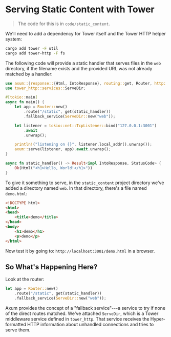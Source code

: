 # Serving Static Content with Tower

> The code for this is in `code/static_content`.

We'll need to add a dependency for Tower itself and the Tower HTTP helper system:

```bash
cargo add tower -F util
cargo add tower-http -F fs
```

The following code will provide a static handler that serves files in the `web` directory, if the filename exists and the provided URL was not already matched by a handler:

```rust
use axum::{response::{Html, IntoResponse}, routing::get, Router, http::StatusCode};
use tower_http::services::ServeDir;

#[tokio::main]
async fn main() {
    let app = Router::new()
        .route("/static", get(static_handler))
        .fallback_service(ServeDir::new("web"));

    let listener = tokio::net::TcpListener::bind("127.0.0.1:3001")
        .await
        .unwrap();

    println!("listening on {}", listener.local_addr().unwrap());
    axum::serve(listener, app).await.unwrap();
}

async fn static_handler() -> Result<impl IntoResponse, StatusCode> {
    Ok(Html("<h1>Hello, World!</h1>"))
}
```

To give it something to serve, in the `static_content` project directory we've added a directory named `web`. In that directory, there's a file named `demo.html`:

```html
<!DOCTYPE html>
<html>
<head>
    <title>demo</title>
</head>
<body>
    <h1>demo</h1>
    <p>demo</p>
</html>
```

Now test it by going to: `http://localhost:3001/demo.html` in a browser.

## So What's Happening Here?

Look at the router:

```rust
let app = Router::new()
    .route("/static", get(static_handler))
    .fallback_service(ServeDir::new("web"));
```

Axum provides the concept of a "fallback service"---a service to try if none of the direct routes matched. We've attached `ServeDir`, which is a Tower middleware service defined in `tower_http`. That service receives the Hyper-formatted HTTP information about unhandled connections and tries to serve them.
